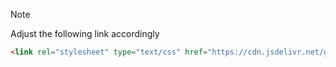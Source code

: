 > [!NOTE]
> Adjust the following link accordingly

```html
<link rel="stylesheet" type="text/css" href="https://cdn.jsdelivr.net/gh/limpdev/limpbin@main/css/<INSERT_FILE_NAME>">
```
